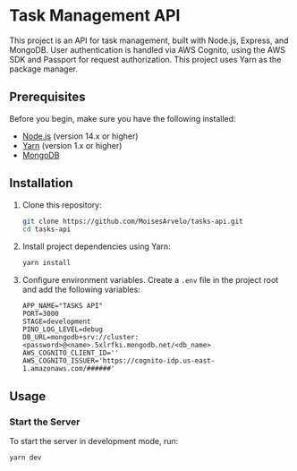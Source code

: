 # Task Management API

This project is an API for task management, built with Node.js, Express, and MongoDB. User authentication is handled via AWS Cognito, using the AWS SDK and Passport for request authorization. This project uses Yarn as the package manager.

## Prerequisites

Before you begin, make sure you have the following installed:

- [Node.js](https://nodejs.org/) (version 14.x or higher)
- [Yarn](https://yarnpkg.com/) (version 1.x or higher)
- [MongoDB](https://www.mongodb.com/)

## Installation

1. Clone this repository:

   ```bash
   git clone https://github.com/MoisesArvelo/tasks-api.git
   cd tasks-api
   ```

2. Install project dependencies using Yarn:

   ```bash
   yarn install
   ```

3. Configure environment variables. Create a `.env` file in the project root and add the following variables:

   ```env
   APP_NAME="TASKS API"
   PORT=3000
   STAGE=development
   PINO_LOG_LEVEL=debug
   DB_URL=mongodb+srv://cluster:<password>@<name>.5xlrfki.mongodb.net/<db_name>
   AWS_COGNITO_CLIENT_ID=''
   AWS_COGNITO_ISSUER='https://cognito-idp.us-east-1.amazonaws.com/######'
   ```

## Usage

### Start the Server

To start the server in development mode, run:

```bash
yarn dev
```

